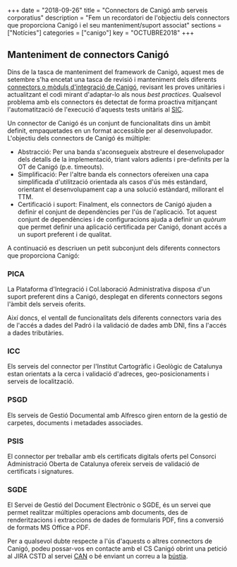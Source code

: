 +++
date        = "2018-09-26"
title       = "Connectors de Canigó amb serveis corporatius"
description = "Fem un recordatori de l'objectiu dels connectors que proporciona Canigó i el seu manteniment/suport associat"
sections    = ["Notícies"]
categories  = ["canigo"]
key         = "OCTUBRE2018"
+++

## Manteniment de connectors Canigó

Dins de la tasca de manteniment del framework de Canigó, aquest mes de setembre s'ha encetat una tasca de revisió i manteniment dels diferents [connectors o mòduls d'integració de Canigó](https://canigo.ctti.gencat.cat/canigo-documentacio-versions-3x-integracio/), revisant les proves unitàries i actualitzant el codi mirant d'adaptar-lo als nous _best practices_. Qualsevol problema amb els connectors és detectat de forma proactiva mitjançant l'automatització de l'execució d'aquests tests unitàris al [SIC](https://canigo.ctti.gencat.cat/sic/).

Un connector de Canigó és un conjunt de funcionalitats dins un àmbit definit, empaquetades en un format accessible per al desenvolupador. L'objectiu dels connectors de Canigó és múltiple:

* Abstracció: Per una banda s'aconsegueix abstreure el desenvolupador dels detalls de la implementació, triant valors adients i pre-definits per la OT de Canigó (p.e. timeouts).
* Simplificació: Per l'altre banda els connectors ofereixen una capa simplificada d'utilització orientada als casos d'ús més estàndard, orientant el desenvolupament cap a una solució estàndard, millorant el TTM.
* Certificació i suport: Finalment, els connectors de Canigó ajuden a definir el conjunt de dependències per l'ús de l'aplicació. Tot aquest conjunt de dependències i de configuracions ajuda a definir un _quòrum_ que permet definir una aplicació certificada per Canigó, donant accés a un suport preferent i de qualitat.

A continuació es descriuen un petit subconjunt dels diferents connectors que proporciona Canigó:

### PICA

La Plataforma d'Integració i Col.laboració Administrativa disposa d'un suport preferent dins a Canigó, desplegat en diferents connectors segons l'àmbit dels serveis oferits.

Així doncs, el ventall de funcionalitats dels diferents connectors varia des de l'accés a dades del Padró i la validació de dades amb DNI, fins a l'accés a dades tributàries.

### ICC

Els serveis del connector per l'Institut Cartogràfic i Geològic de Catalunya estan orientats a la cerca i validació d'adreces, geo-posicionaments i serveis de localització.

### PSGD

Els serveis de Gestió Documental amb Alfresco giren entorn de la gestió de carpetes, documents i metadades associades.

### PSIS

El connector per treballar amb els certificats digitals oferts pel Consorci Administració Oberta de Catalunya ofereix serveis de validació de certificats i signatures.

### SGDE

El Servei de Gestió del Document Electrònic o SGDE, és un servei que permet realitzar múltiples operacions amb documents, des de renderitzacions i extraccions de dades de formularis PDF, fins a conversió de formats MS Office a PDF.

Per a qualsevol dubte respecte a l'ús d'aquests o altres connectors de Canigó, podeu possar-vos en contacte amb el CS Canigó obrint una petició al JIRA CSTD al servei [CAN](https://cstd.ctti.gencat.cat/jiracstd/browse/CAN) o bé enviant un correu a la [bústia](mailto:oficina-tecnica.canigo.ctti@gencat.cat).
